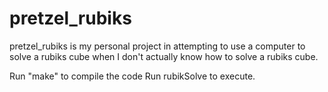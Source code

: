 # pretzel_rubiks
pretzel_rubiks is my personal project in attempting to use a computer to solve a rubiks cube when I don't actually
know how to solve a rubiks cube.  

Run "make" to compile the code
Run rubikSolve to execute.
